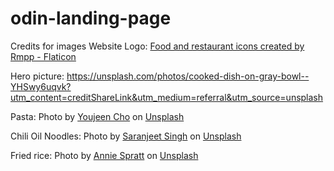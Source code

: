 # odin-landing-page

Credits for images
Website Logo: <a href="https://www.flaticon.com/free-icons/food-and-restaurant" title="food and restaurant icons">Food and restaurant icons created by Rmpp - Flaticon</a>

Hero picture: https://unsplash.com/photos/cooked-dish-on-gray-bowl--YHSwy6uqvk?utm_content=creditShareLink&utm_medium=referral&utm_source=unsplash

Pasta: Photo by <a href="https://unsplash.com/@youjeencho?utm_content=creditCopyText&utm_medium=referral&utm_source=unsplash">Youjeen Cho</a> on <a href="https://unsplash.com/photos/pasta-on-plate-jL3X9oeQ3Ps?utm_content=creditCopyText&utm_medium=referral&utm_source=unsplash">Unsplash</a>
 
 Chili Oil Noodles: Photo by <a href="https://unsplash.com/@saranjeet_singh?utm_content=creditCopyText&utm_medium=referral&utm_source=unsplash">Saranjeet Singh</a> on <a href="https://unsplash.com/photos/a-person-holding-a-wooden-spoon-full-of-noodles-YAHJhhjD3lo?utm_content=creditCopyText&utm_medium=referral&utm_source=unsplash">Unsplash</a>
  
  Fried rice: Photo by <a href="https://unsplash.com/@anniespratt?utm_content=creditCopyText&utm_medium=referral&utm_source=unsplash">Annie Spratt</a> on <a href="https://unsplash.com/photos/bowl-of-fried-rice-oT7_v-I0hHg?utm_content=creditCopyText&utm_medium=referral&utm_source=unsplash">Unsplash</a>
  